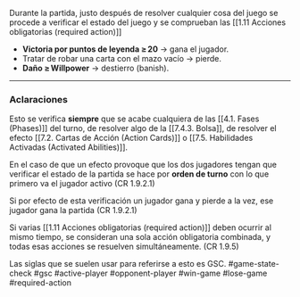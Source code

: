 Durante la partida, justo después de resolver cualquier cosa del juego se procede a verificar el estado del juego y se comprueban las [[1.11 Acciones obligatorias (required action)]]  
- **Victoria por puntos de leyenda ≥ 20** → gana el jugador.  
- Tratar de robar una carta con el mazo vacío → pierde.  
- **Daño ≥ Willpower** → destierro (banish).  

---
### Aclaraciones
Esto se verifica **siempre** que se acabe cualquiera de las [[4.1. Fases (Phases)]] del turno, de resolver algo de la [[7.4.3. Bolsa]], de resolver el efecto [[7.2. Cartas de Acción (Action Cards)]] o [[7.5. Habilidades Activadas (Activated Abilities)]].

En el caso de que un efecto provoque que los dos jugadores tengan que verificar el estado de la partida se hace por **orden de turno** con lo que primero va el jugador activo (CR 1.9.2.1)

Si por efecto de esta verificación un jugador gana y pierde a la vez, ese jugador gana la partida (CR 1.9.2.1)

Si varias [[1.11 Acciones obligatorias (required action)]] deben ocurrir al mismo tiempo, se consideran una sola acción obligatoria combinada, y todas esas acciones se resuelven simultáneamente. (CR 1.9.5)

Las siglas que se suelen usar para referirse a esto es GSC.
#game-state-check #gsc #active-player #opponent-player #win-game #lose-game #required-action